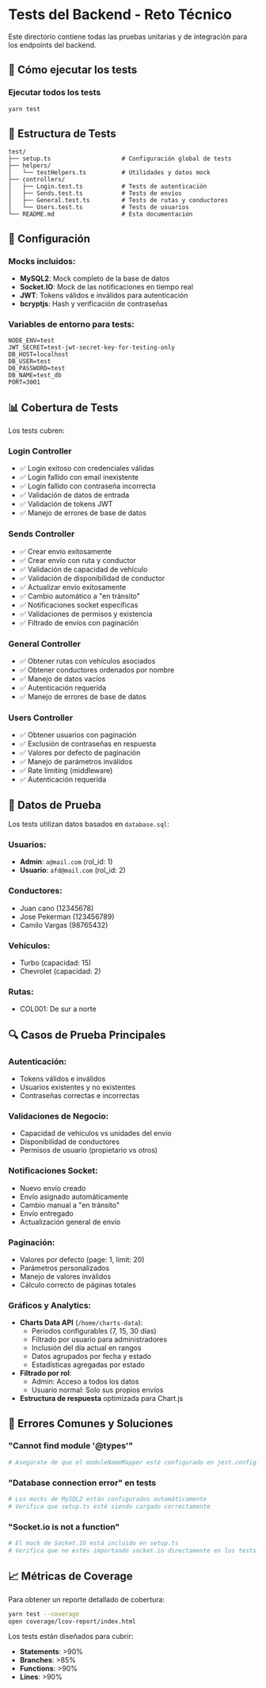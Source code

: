 # Tests del Backend - Reto Técnico

Este directorio contiene todas las pruebas unitarias y de integración para los endpoints del backend.

## 🚀 **Cómo ejecutar los tests**

### Ejecutar todos los tests
```bash
yarn test
```
## 📁 **Estructura de Tests**

```
test/
├── setup.ts                    # Configuración global de tests
├── helpers/
│   └── testHelpers.ts          # Utilidades y datos mock
├── controllers/
│   ├── Login.test.ts           # Tests de autenticación
│   ├── Sends.test.ts           # Tests de envíos
│   ├── General.test.ts         # Tests de rutas y conductores
│   └── Users.test.ts           # Tests de usuarios
└── README.md                   # Esta documentación
```

## 🔧 **Configuración**

### Mocks incluidos:
- **MySQL2**: Mock completo de la base de datos
- **Socket.IO**: Mock de las notificaciones en tiempo real
- **JWT**: Tokens válidos e inválidos para autenticación
- **bcryptjs**: Hash y verificación de contraseñas

### Variables de entorno para tests:
```env
NODE_ENV=test
JWT_SECRET=test-jwt-secret-key-for-testing-only
DB_HOST=localhost
DB_USER=test
DB_PASSWORD=test
DB_NAME=test_db
PORT=3001
```

## 📊 **Cobertura de Tests**

Los tests cubren:

### **Login Controller**
- ✅ Login exitoso con credenciales válidas
- ✅ Login fallido con email inexistente
- ✅ Login fallido con contraseña incorrecta
- ✅ Validación de datos de entrada
- ✅ Validación de tokens JWT
- ✅ Manejo de errores de base de datos

### **Sends Controller**
- ✅ Crear envío exitosamente
- ✅ Crear envío con ruta y conductor
- ✅ Validación de capacidad de vehículo
- ✅ Validación de disponibilidad de conductor
- ✅ Actualizar envío exitosamente
- ✅ Cambio automático a "en tránsito"
- ✅ Notificaciones socket específicas
- ✅ Validaciones de permisos y existencia
- ✅ Filtrado de envíos con paginación

### **General Controller**
- ✅ Obtener rutas con vehículos asociados
- ✅ Obtener conductores ordenados por nombre
- ✅ Manejo de datos vacíos
- ✅ Autenticación requerida
- ✅ Manejo de errores de base de datos

### **Users Controller**
- ✅ Obtener usuarios con paginación
- ✅ Exclusión de contraseñas en respuesta
- ✅ Valores por defecto de paginación
- ✅ Manejo de parámetros inválidos
- ✅ Rate limiting (middleware)
- ✅ Autenticación requerida

## 🎯 **Datos de Prueba**

Los tests utilizan datos basados en `database.sql`:

### Usuarios:
- **Admin**: `a@mail.com` (rol_id: 1)
- **Usuario**: `afd@mail.com` (rol_id: 2)

### Conductores:
- Juan cano (12345678)
- Jose Pekerman (123456789)
- Camilo Vargas (98765432)

### Vehículos:
- Turbo (capacidad: 15)
- Chevrolet (capacidad: 2)

### Rutas:
- COL001: De sur a norte

## 🔍 **Casos de Prueba Principales**

### Autenticación:
- Tokens válidos e inválidos
- Usuarios existentes y no existentes
- Contraseñas correctas e incorrectas

### Validaciones de Negocio:
- Capacidad de vehículos vs unidades del envío
- Disponibilidad de conductores
- Permisos de usuario (propietario vs otros)

### Notificaciones Socket:
- Nuevo envío creado
- Envío asignado automáticamente
- Cambio manual a "en tránsito"
- Envío entregado
- Actualización general de envío

### Paginación:
- Valores por defecto (page: 1, limit: 20)
- Parámetros personalizados
- Manejo de valores inválidos
- Cálculo correcto de páginas totales

### Gráficos y Analytics:
- **Charts Data API** (`/home/charts-data`):
  - Períodos configurables (7, 15, 30 días)
  - Filtrado por usuario para administradores
  - Inclusión del día actual en rangos
  - Datos agrupados por fecha y estado
  - Estadísticas agregadas por estado
- **Filtrado por rol**:
  - Admin: Acceso a todos los datos
  - Usuario normal: Solo sus propios envíos
- **Estructura de respuesta** optimizada para Chart.js

## 🚨 **Errores Comunes y Soluciones**

### "Cannot find module '@types'"
```bash
# Asegúrate de que el moduleNameMapper esté configurado en jest.config.js
```

### "Database connection error" en tests
```bash
# Los mocks de MySQL2 están configurados automáticamente
# Verifica que setup.ts esté siendo cargado correctamente
```

### "Socket.io is not a function"
```bash
# El mock de Socket.IO está incluido en setup.ts
# Verifica que no estés importando socket.io directamente en los tests
```

## 📈 **Métricas de Coverage**

Para obtener un reporte detallado de cobertura:
```bash
yarn test --coverage
open coverage/lcov-report/index.html
```

Los tests están diseñados para cubrir:
- **Statements**: >90%
- **Branches**: >85%
- **Functions**: >90%
- **Lines**: >90%
